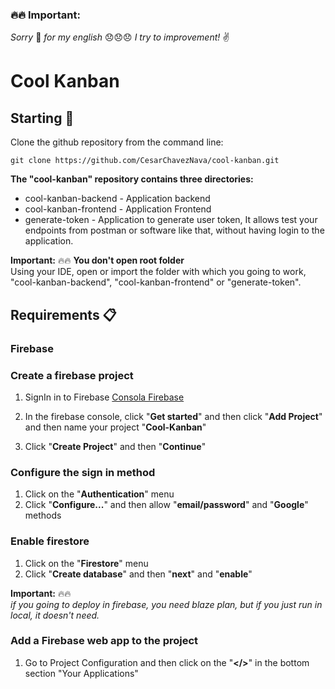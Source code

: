 ### 🔥🔥 __Important:__  
_Sorry_ 🙏 _for my english_ 😞😞😞 _I try to improvement!_ ✌️  

# Cool Kanban

## Starting 🚀

Clone the github repository from the command line:

```
git clone https://github.com/CesarChavezNava/cool-kanban.git
```

__The "cool-kanban" repository contains three directories:__
* cool-kanban-backend - Application backend
* cool-kanban-frontend - Application Frontend
* generate-token - Application to generate user token, It allows  test your endpoints from postman or software like that, without having login to the application.

__Important:__ 🔥🔥 __You don't open root folder__   
Using your IDE, open or import the folder with which you going to work, "cool-kanban-backend", "cool-kanban-frontend" or "generate-token".

## Requirements 📋

### __Firebase__

### Create a firebase project
1. SignIn in to Firebase [Consola Firebase](https://console.firebase.google.com/)

2. In the firebase console, click "__Get started__" and then click "__Add Project__" and then name your project "__Cool-Kanban__"

3. Click "__Create Project__" and then "__Continue__"

### Configure the sign in method
1. Click on the "__Authentication__" menu
2. Click "__Configure...__" and then allow "__email/password__" and "__Google__" methods

### Enable firestore
1. Click on the "__Firestore__" menu
2. Click "__Create database__" and then "__next__" and "__enable__"

__Important:__ 🔥🔥  
_if you going to deploy in firebase, you need blaze plan, but if you just run in local, it doesn't need._ 

### Add a Firebase web app to the project
1. Go to Project Configuration and then click on the "__</>__" in the bottom section "Your Applications"